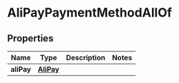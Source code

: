 

# AliPayPaymentMethodAllOf

## Properties

Name | Type | Description | Notes
------------ | ------------- | ------------- | -------------
**aliPay** | [**AliPay**](AliPay.md) |  | 



